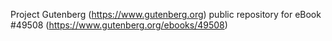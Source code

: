 Project Gutenberg (https://www.gutenberg.org) public repository for eBook #49508 (https://www.gutenberg.org/ebooks/49508)
